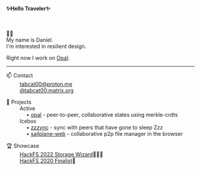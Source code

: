 #### ✨Hello Traveler✨
</br>

👨‍💻 </br>
My name is Daniel. </br>
I'm interested in resilient design.


Right now I work on [Opal](https://github.com/cypsela/opal).

---

📫 Contact</br>
&emsp; &emsp; tabcat00@proton.me</br>
&emsp; &emsp; [@tabcat00:matrix.org](https://matrix.to/#/@tabcat00:matrix.org)

📐 Projects</br>
&emsp; &emsp; Active</br>
&emsp; &emsp; &emsp; &#8226; [opal](https://github.com/cypsela/opal) - peer-to-peer, collaborative states using merkle-crdts</br>
&emsp; &emsp; Icebox</br>
&emsp; &emsp; &emsp; &#8226; [zzzync](https://github.com/tabcat/zzzync) - sync with peers that have gone to sleep Zzz</br>
&emsp; &emsp; &emsp; &#8226; [sailplane-web](https://github.com/cypsela/sailplane-web) - collaborative p2p file manager in the browser</br>

🏆 Showcase</br>
&emsp; &emsp; [HackFS 2022 Storage Wizard](https://ethglobal.com/showcase/zzzync-xk96u)🥇🧙‍♂️</br>
&emsp; &emsp; [HackFS 2020 Finalist](https://ethglobal.com/showcase/sailplane-web-gnxxe)🏁


<!--
  
🗃️ Archived Projects:
  - [encrypted-docstore](https://github.com/tabcat/encrypted-docstore)
  - [ens-subdomainer](https://github.com/tabcat/ens-subdomainer)
  - [orbit-db-fsstore](https://github.com/tabcat/orbit-db-fsstore)
  - [orbit-db-set](https://github.com/tabcat/orbit-db-set)
  - [orbit-db-signal-protocol-store](https://github.com/tabcat/orbit-db-signal-protocol-store)
  - [peer-account](https://github.com/tabcat/peer-account)
  - [simple-chat-room](https://github.com/tabcat/simple-chat-room)
  - [softphone](https://github.com/tabcat/softphone)

-->



<!--
**tabcat/tabcat** is a ✨ _special_ ✨ repository because its `README.md` (this file) appears on your GitHub profile.

Here are some ideas to get you started:

- 🔭 I’m currently working on ...
- 🌱 I’m currently learning ...
- 👯 I’m looking to collaborate on ...
- 🤔 I’m looking for help with ...
- 💬 Ask me about ...
- 📫 How to reach me: ...
- 😄 Pronouns: ...
- ⚡ Fun fact: ...
-->
